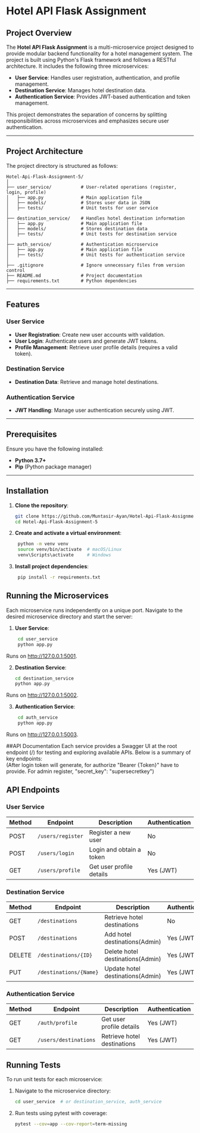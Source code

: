 # Hotel API Flask Assignment

## Project Overview

The **Hotel API Flask Assignment** is a multi-microservice project designed to provide modular backend functionality for a hotel management system. The project is built using Python's Flask framework and follows a RESTful architecture. It includes the following three microservices:

- **User Service**: Handles user registration, authentication, and profile management.
- **Destination Service**: Manages hotel destination data.
- **Authentication Service**: Provides JWT-based authentication and token management.

This project demonstrates the separation of concerns by splitting responsibilities across microservices and emphasizes secure user authentication.

---

## Project Architecture

The project directory is structured as follows:

```plaintext
Hotel-Api-Flask-Assignment-5/
│
├── user_service/           # User-related operations (register, login, profile)
│   ├── app.py              # Main application file
│   ├── models/             # Stores user data in JSON
│   ├── tests/              # Unit tests for user service
│
├── destination_service/    # Handles hotel destination information
│   ├── app.py              # Main application file
│   ├── models/             # Stores destination data
│   ├── tests/              # Unit tests for destination service
│
├── auth_service/           # Authentication microservice
│   ├── app.py              # Main application file
│   ├── tests/              # Unit tests for authentication service
│
├── .gitignore              # Ignore unnecessary files from version control
├── README.md               # Project documentation
├── requirements.txt        # Python dependencies
```


---

## Features

### User Service
- **User Registration**: Create new user accounts with validation.
- **User Login**: Authenticate users and generate JWT tokens.
- **Profile Management**: Retrieve user profile details (requires a valid token).

### Destination Service
- **Destination Data**: Retrieve and manage hotel destinations.

### Authentication Service
- **JWT Handling**: Manage user authentication securely using JWT.

---

## Prerequisites

Ensure you have the following installed:
- **Python 3.7+**
- **Pip** (Python package manager)

---

## Installation

1. **Clone the repository**:
   ```bash
   git clone https://github.com/Muntasir-Ayan/Hotel-Api-Flask-Assignment-5.git
   cd Hotel-Api-Flask-Assignment-5


2. **Create and activate a virtual environment**:
   ```bash
    python -m venv venv
    source venv/bin/activate  # macOS/Linux
    venv\Scripts\activate     # Windows
3. **Install project dependencies**:
   ```bash
    pip install -r requirements.txt
   
## Running the Microservices
Each microservice runs independently on a unique port. Navigate to the desired microservice directory and start the server:

1. **User Service**:
   ```bash
    cd user_service
    python app.py
Runs on http://127.0.0.1:5001.

2. **Destination Service**:
    ```bash
    cd destination_service
    python app.py
Runs on http://127.0.0.1:5002.

3. **Authentication Service**:
   ```bash
    cd auth_service
    python app.py
Runs on http://127.0.0.1:5003.

##API Documentation
Each service provides a Swagger UI at the root endpoint (/) for testing and exploring available APIs. Below is a summary of key endpoints: <br>
(After login token will generate, for authorize "Bearer {Token}" have to provide. For admin register, "secret_key": "supersecretkey")

## API Endpoints

### User Service
| **Method** | **Endpoint**       | **Description**              | **Authentication** |
|------------|--------------------|------------------------------|--------------------|
| POST       | `/users/register`  | Register a new user          | No                 |
| POST       | `/users/login`     | Login and obtain a token     | No                 |
| GET        | `/users/profile`   | Get user profile details     | Yes (JWT)          |

### Destination Service
| **Method** | **Endpoint**          | **Description**                 | **Authentication** |
|------------|-----------------------|---------------------------------|--------------------|
| GET        | `/destinations`       | Retrieve hotel destinations     | No                 |
| POST       | `/destinations`       | Add hotel destinations(Admin)   | Yes (JWT)          |
| DELETE     | `/destinations/{ID}`  | Delete hotel destinations(Admin)| Yes (JWT)          |
| PUT        | `/destinations/{Name}`| Update hotel destinations(Admin)| Yes (JWT)          |

### Authentication Service
| **Method** | **Endpoint**            | **Description**              | **Authentication** |
|------------|-------------------------|------------------------------|--------------------|
| GET        | `/auth/profile`         | Get user profile details     | Yes (JWT)          |
| GET        | `/users/destinations`   | Retrieve hotel destinations  | Yes (JWT)          |


## Running Tests
To run unit tests for each microservice:

1. Navigate to the microservice directory:
    ```bash
    cd user_service  # or destination_service, auth_service
2. Run tests using pytest with coverage:
    ```bash
    pytest --cov=app --cov-report=term-missing

